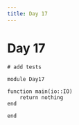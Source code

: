 ```yaml
---
title: Day 17
---
```


# Day 17

``` {.julia file=test/Day17Spec.jl}
# add tests
```

``` {.julia file=src/Day17.jl}
module Day17

function main(io::IO)
    return nothing
end

end
```
